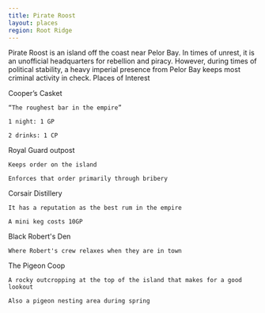 ```yaml
---
title: Pirate Roost
layout: places
region: Root Ridge
---
```

Pirate Roost is an island off the coast near Pelor Bay. In times of unrest, it is an unofficial headquarters for rebellion and piracy. However, during times of political stability, a heavy imperial presence from Pelor Bay keeps most criminal activity in check.
Places of Interest

Cooper’s Casket

    “The roughest bar in the empire”

    1 night: 1 GP

    2 drinks: 1 CP

Royal Guard outpost

    Keeps order on the island

    Enforces that order primarily through bribery

Corsair Distillery

    It has a reputation as the best rum in the empire

    A mini keg costs 10GP

Black Robert's Den

    Where Robert's crew relaxes when they are in town

The Pigeon Coop

    A rocky outcropping at the top of the island that makes for a good lookout

    Also a pigeon nesting area during spring
